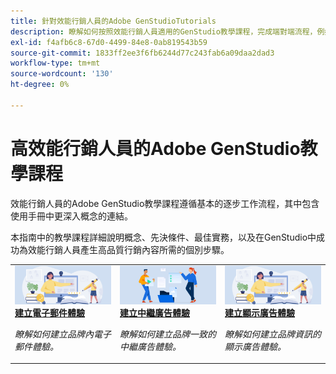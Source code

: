 ```yaml
---
title: 針對效能行銷人員的Adobe GenStudioTutorials
description: 瞭解如何按照效能行銷人員適用的GenStudio教學課程，完成端對端流程，例如建立電子郵件體驗。
exl-id: f4afb6c8-67d0-4499-84e8-0ab819543b59
source-git-commit: 1833ff2ee3f6fb6244d77c243fab6a09daa2dad3
workflow-type: tm+mt
source-wordcount: '130'
ht-degree: 0%

---
```


# 高效能行銷人員的Adobe GenStudio教學課程

效能行銷人員的Adobe GenStudio教學課程遵循基本的逐步工作流程，其中包含使用手冊中更深入概念的連結。

本指南中的教學課程詳細說明概念、先決條件、最佳實務，以及在GenStudio中成功為效能行銷人員產生高品質行銷內容所需的個別步驟。

<table style="table-layout:fixed">
<td valign="top">
   <div>
      <a href="create-email-experience.md">
      <img alt="創意、書籍、鉛筆、電腦" src="../assets/card-create-assets.png">
      <strong>建立電子郵件體驗</strong>
      </a>
   </div>
   <p>
      <em>瞭解如何建立品牌內電子郵件體驗。</em>
   </p>
</td>
<td valign="top">
   <div>
      <a href="create-meta-ad.md">
      <img alt="創意、書籍、鉛筆、電腦" src="../assets/card-manage-content.png">
      <strong>建立中繼廣告體驗</strong>
      </a>
   </div>
   <p>
      <em>瞭解如何建立品牌一致的中繼廣告體驗。</em>
   </p>
</td>
<td valign="top">
   <div>
      <a href="create-display-ad.md">
      <img alt="創意、書籍、鉛筆、電腦" src="../assets/card-create-assets.png">
      <strong>建立顯示廣告體驗</strong>
      </a>
   </div>
   <p>
      <em>瞭解如何建立品牌資訊的顯示廣告體驗。</em>
   </p>
</td>
</table>
